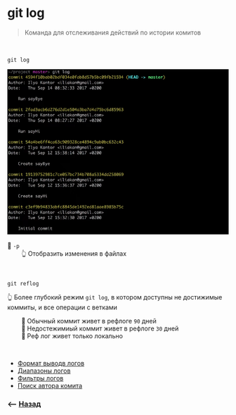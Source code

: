 # git log
> Команда для отслеживания действий по истории комитов 

<br>

```shell
git log
```

![illustration](img/illustration.png)

🎯 `-p`  
&emsp;&emsp; 👆 Отобразить изменения в файлах   
  
  
<br>

```shell
git reflog
```
👆 Более глубокий режим `git log`, в котором доступны не достижимые коммиты, и все операции с ветками 

&emsp;&emsp; 🎯 Обычный коммит живет в рефлоге `90` дней        
&emsp;&emsp; 🎯 Недостежимиый коммит живет в рефлоге `30` дней  
&emsp;&emsp; 🛑 Реф лог живет только локально

<br>

* <a href="./pages/pretty/readme.md">Формат выводв логов</a>
* <a href="./pages/range/readme.md">Диапазоны логов</a>
* <a href="./pages/fillter/readme.md">Фильтры логов</a>
* <a href="./pages/author/readme.md">Поиск автора комита</a>

### ⟵ **<a href="../../readme.md">Назад</a>**